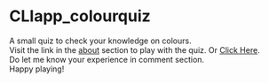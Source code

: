 # CLIapp_colourquiz
A small quiz to check your knowledge on colours.<br>
Visit the link in the [about]() section to play with the quiz.
 Or [Click Here](https://replit.com/@NehaShanbhag1/Quiz#index.js).<br>
Do let me know your experience in comment section.<br>
Happy playing!

